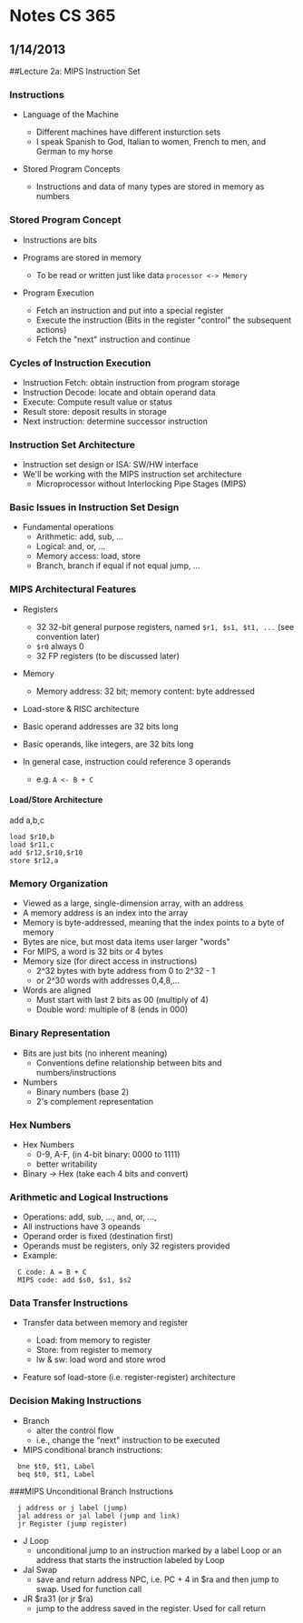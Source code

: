 # Notes CS 365
## 1/14/2013

##Lecture 2a: MIPS Instruction Set

### Instructions
- Language of the Machine
  - Different machines have different insturction sets
  - I speak Spanish to God, Italian to women, French to men, and German to my horse

- Stored Program Concepts 
  - Instructions and data of many types are stored in memory as numbers

### Stored Program Concept
- Instructions are bits
- Programs are stored in memory
  - To be read or written just like data
  ``
  processor <-> Memory
  ``

- Program Execution
  - Fetch an instruction and put into a special register
  - Execute the instruction (Bits in the register "control" the subsequent actions)
  - Fetch the "next" instruction and continue 

### Cycles of Instruction Execution
- Instruction Fetch: obtain instruction from program storage
- Instruction Decode: locate and obtain operand data
- Execute: Compute result value or status
- Result store: deposit results in storage
- Next instruction: determine successor instruction

### Instruction Set Architecture
- Instruction set design or ISA: SW/HW interface
- We'll be working with the MIPS instruction set architecture
  - Microprocessor without Interlocking Pipe Stages (MIPS)
  
### Basic Issues in Instruction Set Design
- Fundamental operations
  - Arithmetic: add, sub, ...
  - Logical: and, or, ...
  - Memory access: load, store
  - Branch, branch if equal if not equal jump, ...

### MIPS Architectural Features
- Registers
  - 32 32-bit general purpose registers, named `` $r1, $s1, $t1, ... `` (see convention later)
  - `$r0` always 0
  - 32 FP registers (to be discussed later)

- Memory
  - Memory address: 32 bit; memory content: byte addressed
- Load-store & RISC architecture
- Basic operand addresses are 32 bits long
- Basic operands, like integers, are 32 bits long
- In general case, instruction could reference 3 operands
  - e.g. `A <- B + C` 

#### Load/Store Architecture

add a,b,c
```
load $r10,b
load $r11,c
add $r12,$r10,$r10
store $r12,a
```

### Memory Organization
- Viewed as a large, single-dimension array, with an address
- A memory address is an index into the array
- Memory is byte-addressed, meaning that the index points to a byte of memory
- Bytes are nice, but most data items user larger "words"
- For MIPS, a word is 32 bits or 4 bytes
- Memory size (for direct access in instructions)
  - 2^32 bytes with byte address from 0 to 2^32 - 1
  - or 2^30 words with addresses 0,4,8,...
- Words are aligned
  - Must start with last 2 bits as 00 (multiply of 4) 
  - Double word: multiple of 8 (ends in 000) 

### Binary Representation
- Bits are just bits (no inherent meaning)
  - Conventions define relationship between bits and numbers/instructions
- Numbers
  - Binary numbers (base 2)
  - 2's complement representation

### Hex Numbers
- Hex Numbers 
  - 0-9, A-F, (in 4-bit binary: 0000 to 1111)
  - better writability
- Binary -> Hex
  (take each 4 bits and convert) 

### Arithmetic and Logical Instructions
- Operations: add, sub, ..., and, or, ...,
- All instructions have 3 opeands
- Operand order is fixed (destination first)
- Operands must be registers, only 32 registers provided
- Example:
```
  C code: A = B + C
  MIPS code: add $s0, $s1, $s2
```
### Data Transfer Instructions
- Transfer data between memory and register
  - Load: from memory to register
  - Store: from register to memory
  - lw & sw: load word and store wrod

- Feature sof load-store (i.e. register-register) architecture

### Decision Making Instructions
- Branch
  - alter the control flow
  - i.e., change the "next" instruction to be executed
- MIPS conditional branch instructions:
```
  bne $t0, $t1, Label
  beq $t0, $t1, Label
```

###MIPS Unconditional Branch Instructions
```
  j address or j label (jump)
  jal address or jal label (jump and link)
  jr Register (jump register)
```

- J Loop
  - unconditional jump to an instruction marked by a label Loop or an address that starts the instruction labeled by Loop
- Jal Swap
  - save and return address NPC, i.e. PC + 4 in $ra and then jump to swap. Used for function call
- JR $ra31 (or jr $ra)
  - jump to the address saved in the register. Used for call return 
